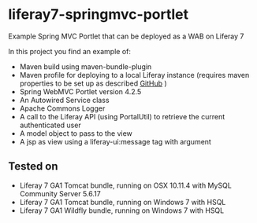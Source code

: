 # liferay7-springmvc-portlet
Example Spring MVC Portlet that can be deployed as a WAB on Liferay 7

In this project you find an example of:
* Maven build using maven-bundle-plugin
* Maven profile for deploying to a local Liferay instance (requires maven properties to be set up as described [GitHub](https://dev.liferay.com/develop/tutorials/-/knowledge_base/6-2/deploying-liferay-plugins-with-maven) )
* Spring WebMVC Portlet version 4.2.5
* An Autowired Service class
* Apache Commons Logger
* A call to the Liferay API (using PortalUtil) to retrieve the current authenticated user
* A model object to pass to the view
* A jsp as view using a liferay-ui:message tag with argument

## Tested on
* Liferay 7 GA1 Tomcat bundle, running on OSX 10.11.4 with MySQL Community Server 5.6.17
* Liferay 7 GA1 Tomcat bundle, running on Windows 7 with HSQL
* Liferay 7 GA1 Wildfly bundle, running on Windows 7 with HSQL
